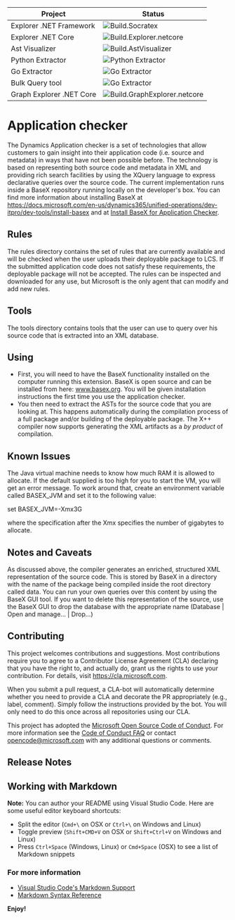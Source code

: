 
| Project | Status |
| --- | --- |
| Explorer .NET Framework | ![Build.Socratex](https://github.com/microsoft/Dynamics365FO-AppChecker/workflows/Build.Socratex/badge.svg)|
| Explorer .NET Core | ![Build.Explorer.netcore](https://github.com/microsoft/Dynamics365FO-AppChecker/workflows/Build.Explorer.netcore/badge.svg) |
| Ast Visualizer| ![Build.AstVisualizer](https://github.com/microsoft/Dynamics365FO-AppChecker/workflows/Build.AstVisualizer/badge.svg) |
| Python Extractor | ![Python Extractor](https://github.com/microsoft/Dynamics365FO-AppChecker/workflows/Python%20Extractor/badge.svg)|
| Go Extractor| ![Go Extractor](https://github.com/microsoft/Dynamics365FO-AppChecker/workflows/Go%20Extractor/badge.svg) |
| Bulk Query tool | ![Go Extractor](https://github.com/microsoft/Dynamics365FO-AppChecker/workflows/Go%20Extractor/badge.svg) |
| Graph Explorer .NET Core | ![Build.GraphExplorer.netcore](https://github.com/microsoft/Dynamics365FO-AppChecker/workflows/Build.GraphExplorer.netcore/badge.svg) |

# Application checker
The Dynamics Application checker is a set of technologies that allow customers to gain insight into their application code (i.e. source and metadata) in ways that have not been possible before. The technology is based on representing both source code and metadata in XML and providing rich search facilities by using the XQuery language to express declarative queries over the source code. The current implementation runs inside a BaseX repository running locally on the developer's box. You can find more information about installing BaseX at https://docs.microsoft.com/en-us/dynamics365/unified-operations/dev-itpro/dev-tools/install-basex and at [Install BaseX for Application Checker](install-basex.md).

## Rules
The rules directory contains the set of rules that are currently available and will be checked when the user uploads their deployable package to LCS. If the submitted application code does not satisfy these requirements, the deployable package will not be accepted. The rules can be inspected and downloaded for any use, but Microsoft is the only agent that can modify and add new rules.

## Tools
The tools directory contains tools that the user can use to query over his source code that is extracted into an XML database.

## Using

* First, you will need to have the BaseX functionality installed on the computer running this extension. BaseX is open source and can be installed from here: www.basex.org. You will be given installation instructions the first time you use the application checker.
* You then need to extract the ASTs for the source code that you are looking at. This happens automatically during the compilation process of a full package and/or building of the deployable package. The X++ compiler now supports generating the XML artifacts as a _by product_ of compilation.

## Known Issues

The Java virtual machine needs to know how much RAM it is allowed to allocate. If the default supplied is too high for you to start the VM, you will get an error message. To work around that, create an environment variable called BASEX_JVM and set it to the following value:

set BASEX_JVM=-Xmx3G

where the specification after the Xmx specifies the number of gigabytes to allocate.

## Notes and Caveats
As discussed above, the compiler generates an enriched, structured XML representation of the source code. This is stored by BaseX in a directory with the name of the package being compiled inside the root directory called data. You can run your own queries over this content by using the BaseX GUI tool. If you want to delete this representation of the source, use the BaseX GUI to drop the database with the appropriate name  (Database | Open and manage... | Drop...)

## Contributing

This project welcomes contributions and suggestions. Most contributions require you to
agree to a Contributor License Agreement (CLA) declaring that you have the right to,
and actually do, grant us the rights to use your contribution. For details, visit
https://cla.microsoft.com.

When you submit a pull request, a CLA-bot will automatically determine whether you need
to provide a CLA and decorate the PR appropriately (e.g., label, comment). Simply follow the
instructions provided by the bot. You will only need to do this once across all repositories using our CLA.

This project has adopted the [Microsoft Open Source Code of Conduct](https://opensource.microsoft.com/codeofconduct/).
For more information see the [Code of Conduct FAQ](https://opensource.microsoft.com/codeofconduct/faq/)
or contact [opencode@microsoft.com](mailto:opencode@microsoft.com) with any additional questions or comments.

## Release Notes

## Working with Markdown

**Note:** You can author your README using Visual Studio Code.  Here are some useful editor keyboard shortcuts:

* Split the editor (`Cmd+\` on OSX or `Ctrl+\` on Windows and Linux)
* Toggle preview (`Shift+CMD+V` on OSX or `Shift+Ctrl+V` on Windows and Linux)
* Press `Ctrl+Space` (Windows, Linux) or `Cmd+Space` (OSX) to see a list of Markdown snippets

### For more information

* [Visual Studio Code's Markdown Support](http://code.visualstudio.com/docs/languages/markdown)
* [Markdown Syntax Reference](https://help.github.com/articles/markdown-basics/)

**Enjoy!**
